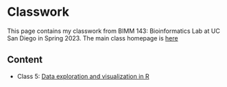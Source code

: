 # Classwork
This page contains my classwork from BIMM 143: Bioinformatics Lab at UC San Diego in Spring 2023. The main class homepage is [here](https://labbioinfo.org)

## Content

-  Class 5: [Data exploration and visualization in R](https://github.com/BIMM143-student/bimm143/blob/main/class05/class_05.md)
